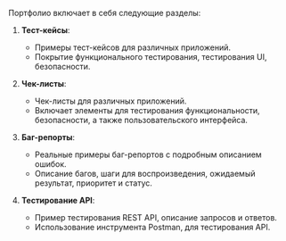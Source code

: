 Портфолио включает в себя следующие раздeлы:

1. **Тест-кейсы**:
   - Примеры тест-кейсов для различных приложений.
   - Покрытие функционального тестирования, тестирования UI, безопасности.
  
2. **Чек-листы**:
   - Чек-листы для различных приложений.
   - Включает элементы для тестирования функциональности, безопасности, а также пользовательского интерфейса.

3. **Баг-репорты**:
   - Реальные примеры баг-репортов с подробным описанием ошибок.
   - Описание багов, шаги для воспроизведения, ожидаемый результат, приоритет и статус.
   
4. **Тестирование API**:
   - Пример тестирования REST API, описание запросов и ответов.
   - Использование инструмента Postman, для тестирования API.
